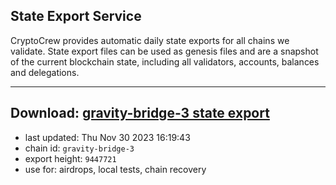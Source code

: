 ## State Export Service
CryptoCrew provides automatic daily state exports for all chains we validate. State export files can be used as genesis files and are a snapshot of the current blockchain state, including all validators, accounts, balances and delegations.

---
**Download: [gravity-bridge-3 state export](https://dl.ccvalidators.com/SERVICE/gravitybridge/gravity-bridge-3_export_9447721.json)**
---

- last updated: Thu Nov 30 2023 16:19:43
- chain id: `gravity-bridge-3`
- export height: `9447721`
- use for: airdrops, local tests, chain recovery
